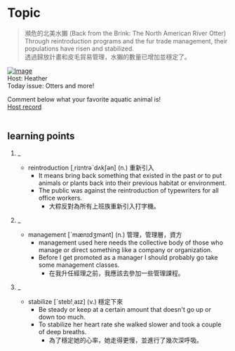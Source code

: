 # Topic

> 瀕危的北美水獺 (Back from the Brink: The North American River Otter) <br>
> Through reintroduction programs and the fur trade management, their populations have risen and stabilized. <br>
> 透過歸放計畫和皮毛貿易管理，水獺的數量已增加並穩定了。 <br>

[![Image](https://cdn.voicetube.com/assets/thumbnails/PcI1Wynq--w.jpg)](https://www.youtube.com/embed/PcI1Wynq--w?rel=0&showinfo=0&cc_load_policy=0&controls=1&autoplay=1&iv_load_policy=3&playsinline=1&wmode=transparent&start=47&end=54&enablejsapi=1&origin=https://tw.voicetube.com&widgetid=1)<br>
Host: Heather
<br>Today issue: Otters and more!

Comment below what your favorite aquatic animal is!
<br>
[Host record](https://cdn.voicetube.com/tmp/everyday_records/heather_vt_39303/3112.mp3)
<br><br>
## learning points
1. _
	* reintroduction [͵riɪntrəˋdʌkʃən] (n.) 重新引入
		- It means bring back something that existed in the past or to put animals or plants back into their previous habitat or environment.
		- The public was against the reintroduction of typewriters for all office workers.
			+ 大粽反對為所有上班族重新引入打字機。

2. _
	* management  [ˋmænɪdʒmənt] (n.) 管理，管理層，資方
		- management used here needs the collective body of those who manage or direct something like a company or organization.
		- Before I get promoted as a manager I should probably go take some management classes.
			+ 在我升任經理之前，我應該去參加一些管理課程。

3. _
	* stabilize [ˋsteb!͵aɪz] (v.) 穩定下來
		- Be steady or keep at a certain amount that doesn't go up or down too much.
		- To stabilize her heart rate she walked slower and took a couple of deep breaths.
			+ 為了穩定她的心率，她走得更慢，並進行了幾次深呼吸。
